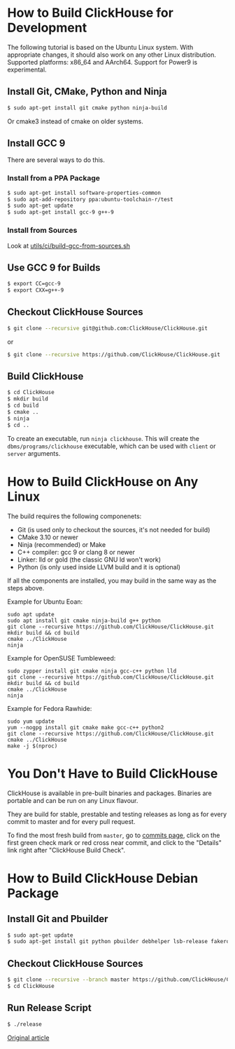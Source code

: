 # How to Build ClickHouse for Development

The following tutorial is based on the Ubuntu Linux system.
With appropriate changes, it should also work on any other Linux distribution.
Supported platforms: x86_64 and AArch64. Support for Power9 is experimental.

## Install Git, CMake, Python and Ninja

```bash
$ sudo apt-get install git cmake python ninja-build
```

Or cmake3 instead of cmake on older systems.

## Install GCC 9

There are several ways to do this.

### Install from a PPA Package

```bash
$ sudo apt-get install software-properties-common
$ sudo apt-add-repository ppa:ubuntu-toolchain-r/test
$ sudo apt-get update
$ sudo apt-get install gcc-9 g++-9
```

### Install from Sources

Look at [utils/ci/build-gcc-from-sources.sh](https://github.com/ClickHouse/ClickHouse/blob/master/utils/ci/build-gcc-from-sources.sh)

## Use GCC 9 for Builds

```bash
$ export CC=gcc-9
$ export CXX=g++-9
```

## Checkout ClickHouse Sources

```bash
$ git clone --recursive git@github.com:ClickHouse/ClickHouse.git
```
or
```bash
$ git clone --recursive https://github.com/ClickHouse/ClickHouse.git
```

## Build ClickHouse

```bash
$ cd ClickHouse
$ mkdir build
$ cd build
$ cmake ..
$ ninja
$ cd ..
```

To create an executable, run `ninja clickhouse`.
This will create the `dbms/programs/clickhouse` executable, which can be used with `client` or `server` arguments.


# How to Build ClickHouse on Any Linux

The build requires the following componenets:

- Git (is used only to checkout the sources, it's not needed for build)
- CMake 3.10 or newer
- Ninja (recommended) or Make
- C++ compiler: gcc 9 or clang 8 or newer
- Linker: lld or gold (the classic GNU ld won't work)
- Python (is only used inside LLVM build and it is optional)

If all the components are installed, you may build in the same way as the steps above.

Example for Ubuntu Eoan:

```
sudo apt update
sudo apt install git cmake ninja-build g++ python
git clone --recursive https://github.com/ClickHouse/ClickHouse.git
mkdir build && cd build
cmake ../ClickHouse
ninja
```

Example for OpenSUSE Tumbleweed:

```
sudo zypper install git cmake ninja gcc-c++ python lld
git clone --recursive https://github.com/ClickHouse/ClickHouse.git
mkdir build && cd build
cmake ../ClickHouse
ninja
```

Example for Fedora Rawhide:

```
sudo yum update
yum --nogpg install git cmake make gcc-c++ python2
git clone --recursive https://github.com/ClickHouse/ClickHouse.git
cmake ../ClickHouse
make -j $(nproc)
```

# You Don't Have to Build ClickHouse

ClickHouse is available in pre-built binaries and packages. Binaries are portable and can be run on any Linux flavour.

They are build for stable, prestable and testing releases as long as for every commit to master and for every pull request.

To find the most fresh build from `master`, go to [commits page](https://github.com/ClickHouse/ClickHouse/commits/master), click on the first green check mark or red cross near commit, and click to the "Details" link right after "ClickHouse Build Check".


# How to Build ClickHouse Debian Package

## Install Git and Pbuilder

```bash
$ sudo apt-get update
$ sudo apt-get install git python pbuilder debhelper lsb-release fakeroot sudo debian-archive-keyring debian-keyring
```

## Checkout ClickHouse Sources

```bash
$ git clone --recursive --branch master https://github.com/ClickHouse/ClickHouse.git
$ cd ClickHouse
```

## Run Release Script

```bash
$ ./release
```


[Original article](https://clickhouse.tech/docs/en/development/build/) <!--hide-->
